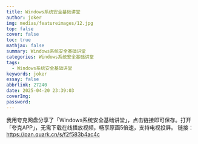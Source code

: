 ```yaml
---
title: Windows系统安全基础讲堂
author: joker
img: medias/featureimages/12.jpg
top: false
cover: false
toc: true
mathjax: false
summary: Windows系统安全基础讲堂
categories: Windows系统安全基础讲堂
tags:
  - Windows系统安全基础讲堂
keywords: joker
essay: false
abbrlink: 27240
date: 2025-04-20 23:39:03
coverImg:
password:
---
```


我用夸克网盘分享了「Windows系统安全基础讲堂」，点击链接即可保存。打开「夸克APP」，无需下载在线播放视频，畅享原画5倍速，支持电视投屏。
链接：https://pan.quark.cn/s/f2f583b4ac4c
